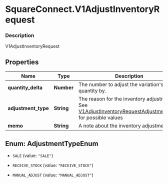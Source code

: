 # SquareConnect.V1AdjustInventoryRequest

### Description

V1AdjustInventoryRequest

## Properties
Name | Type | Description | Notes
------------ | ------------- | ------------- | -------------
**quantity_delta** | **Number** | The number to adjust the variation&#39;s quantity by. | [optional] 
**adjustment_type** | **String** | The reason for the inventory adjustment. See [V1AdjustInventoryRequestAdjustmentType](#type-v1adjustinventoryrequestadjustmenttype) for possible values | [optional] 
**memo** | **String** | A note about the inventory adjustment. | [optional] 


<a name="AdjustmentTypeEnum"></a>
## Enum: AdjustmentTypeEnum


* `SALE` (value: `"SALE"`)

* `RECEIVE_STOCK` (value: `"RECEIVE_STOCK"`)

* `MANUAL_ADJUST` (value: `"MANUAL_ADJUST"`)




